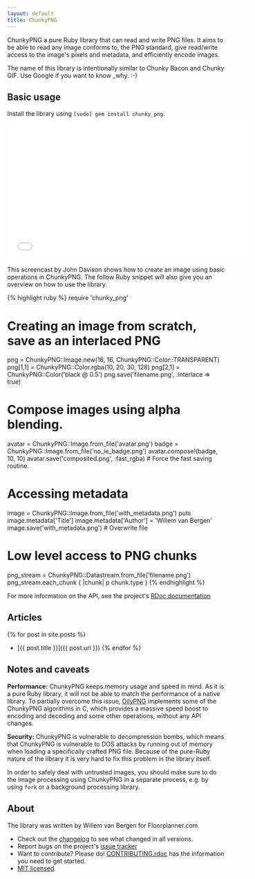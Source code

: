 ```yaml
---
layout: default
title: ChunkyPNG
---
```



ChunkyPNG a pure Ruby library that can read and write PNG files. It aims to be able to read any image conforms to, the PNG standard, give read/write access to the image's pixels and metadata, and efficiently encode images.

The name of this library is intentionally similar to Chunky Bacon and Chunky GIF. Use Google if you want to know _why. :-)

## Basic usage

Install the library using `[sudo] gem install chunky_png`.

<iframe width="560" height="315" src="//www.youtube.com/embed/zRVVbnhswH0" frameborder="0" allowfullscreen></iframe>

This screencast by John Davison shows how to create an image using basic operations in ChunkyPNG. The follow Ruby snippet will also give you an overview on how to use the library.

{% highlight ruby %}
require 'chunky_png'

# Creating an image from scratch, save as an interlaced PNG
png = ChunkyPNG::Image.new(16, 16, ChunkyPNG::Color::TRANSPARENT)
png[1,1] = ChunkyPNG::Color.rgba(10, 20, 30, 128)
png[2,1] = ChunkyPNG::Color('black @ 0.5')
png.save('filename.png', :interlace => true)

# Compose images using alpha blending.
avatar = ChunkyPNG::Image.from_file('avatar.png')
badge  = ChunkyPNG::Image.from_file('no_ie_badge.png')
avatar.compose!(badge, 10, 10)
avatar.save('composited.png', :fast_rgba) # Force the fast saving routine.

# Accessing metadata
image = ChunkyPNG::Image.from_file('with_metadata.png')
puts image.metadata['Title']
image.metadata['Author'] = 'Willem van Bergen'
image.save('with_metadata.png') # Overwrite file

# Low level access to PNG chunks
png_stream = ChunkyPNG::Datastream.from_file('filename.png')
png_stream.each_chunk { |chunk| p chunk.type }
{% endhighlight %}

For more information on the API, see the project's [RDoc documentation](http://www.rubydoc.info/gems/chunky_png/frames)

## Articles

{% for post in site.posts %}
- [{{ post.title }}]({{ post.url }})
{% endfor %}

## Notes and caveats

**Performance:** ChunkyPNG keeps memory usage and speed in mind. As it is a pure Ruby library, it will not be able to match the performance of a native library. To partially overcome this issue, [OilyPNG](http://github.com/wvanbergen/oily_png) implements some of the ChunkyPNG algorithms in C, which provides a massive speed boost to encoding and decoding and some other operations, without any API changes.

**Security:** ChunkyPNG is vulnerable to decompression bombs, which means that ChunkyPNG is vulnerable to DOS attacks by running out of memory when loading a specifically crafted PNG file. Because of the pure-Ruby nature of the library it is very hard to fix this problem in the library itself.

In order to safely deal with untrusted images, you should make sure to do the image processing using ChunkyPNG in a separate process, e.g. by using `fork` or a background processing library.

## About

The library was written by Willem van Bergen for Floorplanner.com.

- Check out the [changelog](https://github.com/wvanbergen/chunky_png/blob/master/CHANGELOG.rdoc) to see what changed in all versions.
- Report bugs on the project's [issue tracker](https://github.com/wvanbergen/chunky_png/issues)
- Want to contribute? Please do! [CONTRIBUTING.rdoc](https://github.com/wvanbergen/chunky_png/blob/master/CONTRIBUTING.rdoc) has the information you need to get started.
- [MIT licensed](https://github.com/wvanbergen/chunky_png/blob/master/LICENSE).
